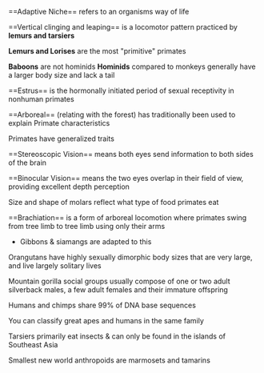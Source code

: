 ==Adaptive Niche== refers to an organisms way of life

==Vertical clinging and leaping== is a locomotor pattern practiced by **lemurs and tarsiers**

**Lemurs and Lorises** are the most "primitive" primates

**Baboons** are not hominids
**Hominids** compared to monkeys generally have a larger body size and lack a tail

==Estrus== is the hormonally initiated period of sexual receptivity in nonhuman primates

==Arboreal== (relating with the forest) has traditionally been used to explain Primate characteristics

Primates have generalized traits

==Stereoscopic Vision== means both eyes send information to both sides of the brain

==Binocular Vision== means the two eyes overlap in their field of view, providing excellent depth perception

Size and shape of molars reflect what type of food primates eat

==Brachiation== is a form of arboreal locomotion where primates swing from tree limb to tree limb using only their arms
* Gibbons & siamangs are adapted to this

Orangutans have highly sexually dimorphic body sizes that are very large, and live largely solitary lives

Mountain gorilla social groups usually compose of one or two adult silverback males, a few adult females and their immature offspring

Humans and chimps share 99% of DNA base sequences

You can classify great apes and humans in the same family

Tarsiers primarily eat insects & can only be found in the islands of Southeast Asia

Smallest new world anthropoids are marmosets and tamarins